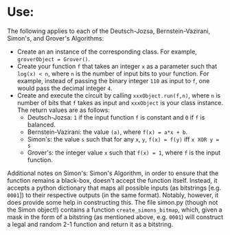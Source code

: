 # Use:

The following applies to each of the Deutsch-Jozsa, Bernstein-Vazirani, Simon's, and Grover's Algorithms:
- Create an an instance of the corresponding class. For example, `groverObject = Grover()`.
- Create your function `f` that takes an integer `x` as a parameter such that `log(x) < n`, where `n` is the number of input bits to your function. For example, instead of passing the binary integer `110` as input to `f`, one would pass the decimal integer `4`.
- Create and execute the circuit by calling `xxxObject.run(f,n)`, where `n` is number of bits that `f` takes as input and `xxxObject` is your class instance. The return values are as follows:
  - Deutsch-Jozsa: `1` if the input function `f` is constant and `0` if `f` is balanced.
  - Bernstein-Vazirani: the value `(a)`, where `f(x) = a*x + b`.
  - Simon's: the value `s` such that for any `x`, `y`, `f(x) = f(y)` iff `x XOR y = s`
  - Grover's: the integer value `x` such that `f(x) = 1`, where `f` is the input function.


Additional notes on Simon's: 
Simon's Algorithm, in order to ensure that the function remains a black-box, doesn't accept the function itself. Instead, it accepts a python dictionary that maps all possible inputs (as bitstrings [e.g. `0001`]) to their respective outputs (in the same format).  Notably, however, it does provide some help in constructing this. The file simon.py (though not the Simon object!) contains a function `create_simons_bitmap`, which, given a mask in the form of a bitstring (as mentioned above, e.g. `0001`) will construct a legal and random 2-1 function and return it as a bitstring.
